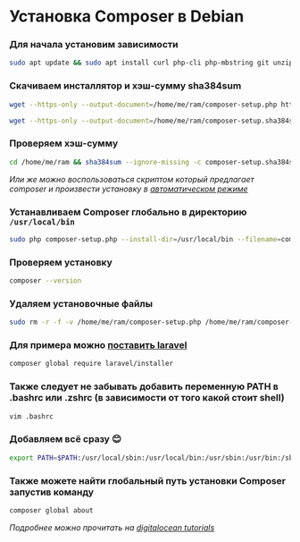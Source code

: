 # Установка Сomposer в Debian

### Для начала установим зависимости

```bash
sudo apt update && sudo apt install curl php-cli php-mbstring git unzip -y
```

### Скачиваем инсталлятор и хэш-суммy sha384sum

```bash
wget --https-only --output-document=/home/me/ram/composer-setup.php https://getcomposer.org/installer
```

```bash
wget --https-only --output-document=/home/me/ram/composer-setup.sha384sum https://composer.github.io/installer.sha384sum
```

### Проверяем хэш-суммy

```bash
cd /home/me/ram && sha384sum --ignore-missing -c composer-setup.sha384sum
```

*Или же можно воспользоваться скриптом который предлагает composer и произвести установку в [автоматическом режиме](https://getcomposer.org/doc/faqs/how-to-install-composer-programmatically.md)*


### Устанавливаем Сomposer глобально в директорию `/usr/local/bin`

```bash
sudo php composer-setup.php --install-dir=/usr/local/bin --filename=composer
```

### Проверяем установку

```bash
composer --version
```

### Удаляем установочные файлы

```bash
sudo rm -r -f -v /home/me/ram/composer-setup.php /home/me/ram/composer-setup.sha384sum
```

### Для примера можно [поставить laravel](https://laravel.com/docs/6.x#installing-laravel)

```bash
composer global require laravel/installer
```


### Также следует не забывать добавить переменную PATH в .bashrc или .zshrc (в зависимости от того какой стоит shell)

```bash
vim .bashrc
```

### Добавляем всё сразу 😊

```bash
export PATH=$PATH:/usr/local/sbin:/usr/local/bin:/usr/sbin:/usr/bin:/sbin:/bin:/usr/games:/usr/local/games:/home/me/bin:/home/me/.cargo/bin:/home/me/go/bin:/home/me/.config/composer/vendor/bin
```

### Также можете найти глобальный путь установки Сomposer запустив команду

```bash
composer global about
```

*Подробнее можно прочитать на [digitalocean tutorials](https://www.digitalocean.com/community/tutorials/how-to-install-and-use-composer-on-debian-10)*